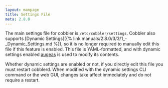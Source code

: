 ```yaml
---
layout: manpage
title: Settings File
meta: 2.8.0
---
```


The main settings file for cobbler is `/etc/cobbler/settings`. Cobbler also supports
[Dynamic Settings]({% link manuals/2.8.0/3/3/1_-_Dynamic_Settings.md %}), so it is no longer required to manually edit
this file if this feature is enabled. This file is YAML-formatted, and with dynamic settings enabled
[augeas](http://augeas.net/) is used to modify its contents.

Whether dynamic settings are enabled or not, if you directly edit this file you must restart cobblerd. When modified
with the dynamic settings CLI command or the web GUI, changes take affect immediately and do not require a restart.
